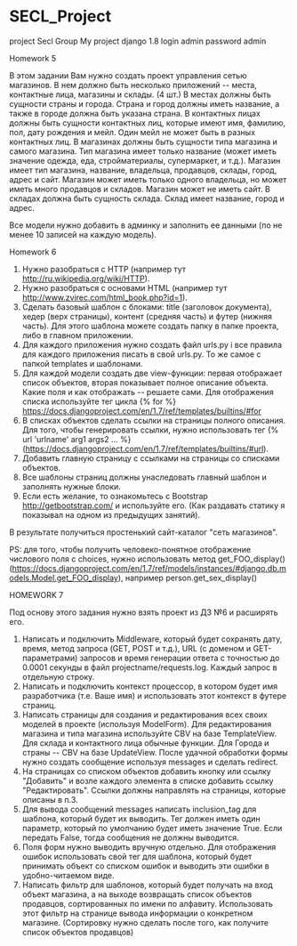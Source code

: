 # SECL_Project
project Secl Group
My project django 1.8
login admin
password admin


Homework 5

В этом задании Вам нужно создать проект управления сетью магазинов.
В нем должно быть несколько приложений -- места, контактные лица, магазины и склады. (4 шт.)
В местах должны быть сущности страны и города. Страна и город должны иметь название, а также в городе должна быть указана страна.
В контактных лицах должны быть сущности контактных лиц, которые имеют имя, фамилию, пол, дату рождения и мейл. Один мейл не может быть в разных контактных лиц.
В магазинах должны быть сущности типа магазина и самого магазина. Тип магазина имеет только название (может иметь значение одежда, еда, стройматериалы, супермаркет, и т.д.). Магазин имеет тип магазина, название, владельца, продавцов, склады, город, адрес и сайт. Магазин может иметь только одного владельца, но может иметь много продавцов и складов. Магазин может не иметь сайт.
В складах должна быть сущность склада. Склад имеет название, город и адрес.

Все модели нужно добавить в админку и заполнить ее данными (по не менее 10 записей на каждую модель).

Homework 6
1. Нужно разобраться с HTTP (например тут http://ru.wikipedia.org/wiki/HTTP).
2. Нужно разобраться с основами HTML (например тут http://www.zvirec.com/html_book.php?id=1).
3. Сделать базовый шаблон с блоками: title (заголовок документа), хедер (верх страницы), контент (средняя часть) и футер (нижняя часть). Для этого шаблона можете создать папку в папке проекта, либо в главном приложении.
4. Для каждого приложения нужно создать файл urls.py і все правила для каждого приложения писать в свой urls.py. То же самое с папкой templates и шаблонами.
6. Для каждой модели создать две view-функции: первая отображает список объектов, вторая показывает полное описание объекта. Какие поля и как отображать -- решаете сами. Для отображения списка используйте тег цикла {% for %} https://docs.djangoproject.com/en/1.7/ref/templates/builtins/#for
7. В списках объектов сделать ссылки на страницы полного описания. Для того, чтобы генерировать ссылки, нужно использовать тег {% url 'urlname' arg1 args2 ... %} (https://docs.djangoproject.com/en/1.7/ref/templates/builtins/#url).
8. Добавить главную страницу с ссылками на страницы со списками объектов.
9. Все шаблоны страниц должны унаследовать главный шаблон и заполнять нужные блоки.
10. Если есть желание, то ознакомьтесь с Bootstrap http://getbootstrap.com/ и используйте его. (Как раздавать статику я показывал на одном из предыдущих занятий).

В результате получиться простенький сайт-каталог "сеть магазинов".

PS: для того, чтобы получить человеко-понятное отображение числового поля с choices, нужно использовать метод get_FOO_display() (https://docs.djangoproject.com/en/1.7/ref/models/instances/#django.db.models.Model.get_FOO_display), например person.get_sex_display()

HOMEWORK 7

Под основу этого задания нужно взять проект из ДЗ №6 и расширять его.

1. Написать и подключить Middleware, который будет сохранять дату, время, метод запроса (GET, POST и т.д.), URL (с доменом и GET-параметрами) запросов и время генерации ответа с точностью до 0.0001 секунды в файл projectname/requests.log. Каждый запрос в отдельную строку.
2. Написать и подключить контекст процессор, в котором будет имя разработчика (т.е. Ваше имя) и использовать этот контекст в футере страниц.
3. Написать страницы для создания и редактирования всех своих моделей в проекте (используя ModelForm). Для редактирования магазина и типа магазина используйте CBV на базе TemplateView. Для склада и контактного лица обычные функции. Для Города и страны -- CBV на базе UpdateView. После удачной обработки формы нужно создать сообщение используя messages и сделать redirect.
4. На страницах со списком объектов добавить кнопку или ccылку "Добавить" и возле каждого элемента в списке добавить ссылку "Редактировать". Ссылки должны направлять на страницы, которые описаны в п.3.
5. Для вывода сообщений messages написать inclusion_tag для шаблона, который будет их выводить. Тег должен иметь один параметр, который по умолчанию будет иметь значение True. Если передать False, тогда сообщения не должны выводится.
6. Поля форм нужно выводить вручную отдельно. Для отображения ошибок использовать свой тег для шаблона, который будет принимать объект со списком ошибок и выводить эти ошибки в удобно-читаемом виде.
7. Написать фильтр для шаблонов, который будет получать на вход объект магазина, а на выходе возвращать список объектов продавцов, сортированных по имени по алфавиту. Использовать этот фильтр на странице вывода информации о конкретном магазине. (Сортировку нужно сделать после того, как получите список объектов продавцов)
